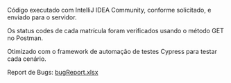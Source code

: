 Código executado com IntelliJ IDEA Community, conforme solicitado, e enviado para o servidor.

Os status codes de cada matrícula foram verificados usando o método GET no Postman.

Otimizado com o framework de automação de testes Cypress para testar cada cenário.

Report de Bugs:
[bugReport.xlsx](https://github.com/user-attachments/files/15745637/bugReport.xlsx)
